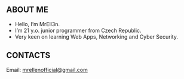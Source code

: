 ## ABOUT ME
- Hello, I’m MrEll3n.
- I’m 21 y.o. junior programmer from Czech Republic.
- Very keen on learning Web Apps, Networking and Cyber Security.
## CONTACTS
  Email: mrellenofficial@gmail.com
